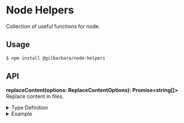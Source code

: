 # Node Helpers

Collection of useful functions for node.

## Usage

```bash
$ npm install @gilbarbara/node-helpers
```

## API

**replaceContent(options: ReplaceContentOptions): Promise<string[]>**  
Replace content in files.

<details>
  <summary>Type Definition</summary>

  ```typescript
type ReplaceActionResult = string | false | undefined;

interface ReplaceContentOptions {
  callback(content: string): Promise<ReplaceActionResult> | ReplaceActionResult;
  directory?: string;
  globOptions?: fg.Options;
  name?: string;
  pattern: fg.Pattern | fg.Pattern[];
  silent?: boolean;
}
  ```
</details>

<details>
  <summary>Example</summary>

  ```typescript
async function fixCjsDts() {
  const results = await replaceContent({
      directory: 'dist',
      name: 'fix-cjs-dts',
      pattern: '**/*.d.ts',
      callback: content => {
        const { exp, named } =
          /(?<exp>export (?<named>.+) from 'some-packages';)/u.exec(content)?.groups ?? {};
        const { exportDefault } =
          /(?<exportDefault>export \{ somePackage as default \};)/u.exec(content)?.groups ?? {};
        
        if (exp && named) {
        	const statement = `declare namespace SomePackage {
  export ${named.replace('default as somePackage', 'somePackage')};

  ${exportDefault}
}

export = SomePackage;`;

          return (
            content
              .replace(`\n${exp}`, '')
              .replace(`\n${exportDefault}`, '') + statement
          );
        }
        
        return false;
      }
  });
  
  // results is an array with the replace files content.
  console.log(result);
}
  ```
</details>
